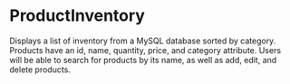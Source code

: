 # ProductInventory
Displays a list of inventory from a MySQL database sorted by category. Products have an id, name, quantity, price, and category attribute. Users will be able to search for products by its name, as well as add, edit, and delete products.
